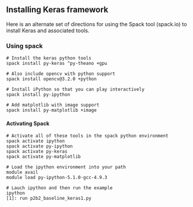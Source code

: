 ## Installing Keras framework

Here is an alternate set of directions for using the Spack tool
(spack.io) to install Keras and associated tools.

### Using spack

```
# Install the keras python tools
spack install py-keras ^py-theano +gpu

# Also include opencv with python support
spack install opencv@3.2.0 +python

# Install iPython so that you can play interactively
spack install py-ipython

# Add matplotlib with image support
spack install py-matplotlib +image
```

#### Activating Spack

```
# Activate all of these tools in the spack python environment
spack activate ipython
spack activate py-ipython
spack activate py-keras
spack activate py-matplotlib

# Load the ipython environment into your path
module avail
module load py-ipython-5.1.0-gcc-4.9.3

# Lauch ipython and then run the example
ipython
[1]: run p2b2_baseline_keras1.py
```
